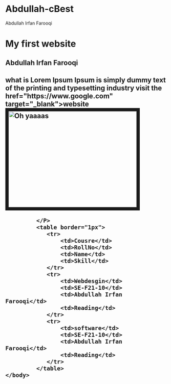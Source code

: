 # Abdullah-cBest
 <DOCTYPE html>
 <html>
   <head>
     <meta charset="utf-8'
     <meta name="viewport" content="device width, intial scale=1"
     <title>Abdullah Irfan Farooqi 
     </title>                                                            
     </head>                                                            
     <body>
          <h1>My first website</h1>
          <h2>Abdullah Irfan Farooqi<h2>
          <p>what is Lorem Ipsum
             Ipsum is simply dummy text of the printing and typesetting industry 
             visit the <a>href="https://www.google.com" target="_blank">website</a>
             <img src="Html.jpg" alt="Oh yaaaas" border="10" width="400" height="300" >
             
             </P>
             <table border="1px">
                <tr>
                    <td>Cousre</td>
                    <td>RollNo</td>
                    <td>Name</td>
                    <td>Skill</td>
                </tr>
                <tr>
                    <td>Webdesgin</td>
                    <td>SE-F21-10</td>
                    <td>Abdullah Irfan Farooqi</td>
                    <td>Reading</td>
                </tr>
                <tr>
                    <td>software</td>
                    <td>SE-F21-10</td>
                    <td>Abdullah Irfan Farooqi</td>
                    <td>Reading</td>
                </tr>
             </table>  
    </body>
</html>                                                                        
